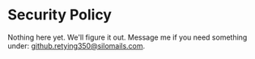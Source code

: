 # Security Policy

Nothing here yet. We'll figure it out. Message me if you need something under: <github.retying350@silomails.com>.
